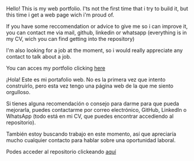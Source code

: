 Hello! This is my web portfolio. I'ts not the first time that i try to build it, but this time i get a web page wich i'm proud of. 

If you have some reccomendation or advice to give me so i can improve it, you can contact me via mail, github, linkedin or whatsapp (everything is in my CV, wich you can find getting into the repository)

I'm also looking for a job at the moment, so i would really appreciate any contact to talk about a job.

You can acces my portfolio clicking [here](https://juanicarre.github.io/) 




¡Hola! Este es mi portafolio web. No es la primera vez que intento construirlo, pero esta vez tengo una página web de la que me siento orgulloso.

Si tienes alguna recomendación o consejo para darme para que pueda mejorarla, puedes contactarme por correo electrónico, GitHub, LinkedIn o WhatsApp (todo está en mi CV, que puedes encontrar accediendo al repositorio).

También estoy buscando trabajo en este momento, así que apreciaría mucho cualquier contacto para hablar sobre una oportunidad laboral.

Podes acceder al repositorio clickeando [aquí](https://juanicarre.github.io/) 
